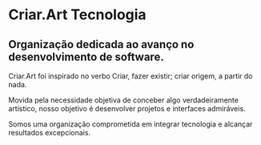 # Criar.Art Tecnologia
## Organização dedicada ao avanço no desenvolvimento de software.

Criar.Art foi inspirado no verbo Criar, fazer existir; criar origem, a partir do nada.

Movida pela necessidade objetiva de conceber algo verdadeiramente artístico, nosso objetivo é desenvolver projetos e interfaces admiráveis.

Somos uma organização comprometida em integrar tecnologia e alcançar resultados excepcionais.
